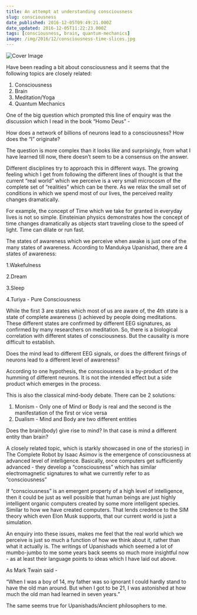 ```yaml
---
title: An attempt at understanding consciousness
slug: consciousness
date_published: 2016-12-05T09:49:21.000Z
date_updated: 2016-12-05T11:22:23.000Z
tags: [consciousness, brain, quantum-mechanics]
image: /img/2016/12/consciousness-time-slices.jpg
---
```


![Cover Image](/img/2016/12/consciousness-time-slices.jpg)

Have been reading a bit about consciousness and it seems that the following topics are closely related:

1. Consciousness
2. Brain
3. Meditation/Yoga
4. Quantum Mechanics

One of the big question which prompted this line of enquiry was the discussion which I read in the book “Homo Deus” -

How does a network of billions of neurons lead to a consciousness? How does the “I” originate?

The question is more complex than it looks like and surprisingly, from what I have learned till now, there doesn’t seem to be a consensus on the answer.

Different disciplines try to approach this in different ways. The growing feeling which I get from following the different lines of thought is that the current “real world” which we perceive is a very small microcosm of the complete set of “realities” which can be there. As we relax the small set of conditions in which we spend most of our lives, the perceived reality changes dramatically.

For example, the concept of Time which we take for granted in everyday lives is not so simple. Einsteinian physics demonstrates how the concept of time changes dramatically as objects start traveling close to the speed of light. Time can dilate or run fast.

The states of awareness which we perceive  when awake is just one of the many states of awareness. According to Mandukya Upanishad, there are 4 states of awareness:

1.Wakefulness

2.Dream

3.Sleep

4.Turiya - Pure Consciousness

While the first 3 are states which most of us are aware of, the 4th state is a state of complete awareness () achieved by people doing meditations. These different states are confirmed by different EEG signatures, as confirmed by many researchers on meditation. So, there is a biological correlation with different states of consciousness. But the causality is more difficult to establish.

Does the mind lead to different EEG signals, or does the different firings of neurons lead to a different level of awareness?

According to one hypothesis, the consciousness is a by-product of the humming of different neurons. It is not the intended effect but a side product which emerges in the process.

This is also the classical mind-body debate. There can be 2 solutions:

1. Monism - Only one of Mind or Body is real and the second is the manifestation of the first or vice versa
2. Dualism - Mind and Body are two different entities

Does the brain(body) give rise to mind? In that case is mind a different entity than brain?

A closely related topic, which is starkly showcased in one of the stories() in The Complete Robot by Isaac Asimov is the emergence of consciousness at advanced level of intelligence. Basically, once computers get sufficiently advanced - they develop a “consciousness” which has similar electromagnetic signatures to what we currently refer to as “consciousness”

If “consciousness” is an emergent property of a high level of intelligence, then it could be just as well possible that human beings are just highly intelligent organic computers created by some more intelligent species. Similar to how we have created computers. That lends credence to the SIM theory which even Elon Musk supports, that our current world is just a simulation.

An enquiry into these issues, makes me feel that the real world which we perceive is just so much a function of how we think about it, rather than what it actually is. The writings of Upanishads which seemed a lot of mumbo-jumbo to me some years back seems so much more insightful now - as at least their language points to ideas which I have laid out above.

As Mark Twain said -

“When I was a boy of 14, my father was so ignorant I could hardly stand to have the old man around. But when I got to be 21, I was astonished at how much the old man had learned in seven years.”

The same seems true for Upanishads/Ancient philosophers to me.
